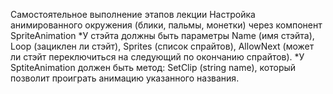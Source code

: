 Самостоятельное выполнение этапов лекции
Настройка анимированного окружения (блики, пальмы, монетки) через компонент SpriteAnimation
*У стэйта должны быть параметры Name (имя стэйта), Loop (зациклен ли стэйт), Sprites (список спрайтов), AllowNext (может ли стэйт переключиться на следующий по окончанию спрайтов).
*У SptiteAnimation должен быть метод:  SetClip (string name), который позволит проиграть анимацию указанного названия.
